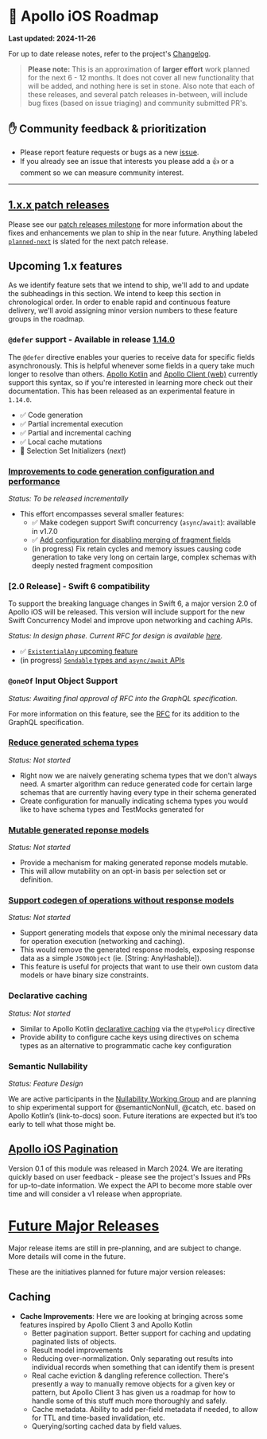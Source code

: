 # 🔮 Apollo iOS Roadmap

**Last updated: 2024-11-26**

For up to date release notes, refer to the project's [Changelog](https://github.com/apollographql/apollo-ios/blob/main/CHANGELOG.md).

> **Please note:** This is an approximation of **larger effort** work planned for the next 6 - 12 months. It does not cover all new functionality that will be added, and nothing here is set in stone. Also note that each of these releases, and several patch releases in-between, will include bug fixes (based on issue triaging) and community submitted PR's.

## ✋ Community feedback & prioritization

- Please report feature requests or bugs as a new [issue](https://github.com/apollographql/apollo-ios/issues/new/choose).
- If you already see an issue that interests you please add a 👍 or a comment so we can measure community interest.

---

## [1.x.x patch releases](https://github.com/apollographql/apollo-ios/milestone/70)

Please see our [patch releases milestone](https://github.com/apollographql/apollo-ios/milestone/70) for more information about the fixes and enhancements we plan to ship in the near future.  Anything labeled [`planned-next`](https://github.com/apollographql/apollo-ios/labels/planned-next) is slated for the next patch release.

## Upcoming 1.x features

As we identify feature sets that we intend to ship, we'll add to and update the subheadings in this section. We intend to keep this section in chronological order.  In order to enable rapid and continuous feature delivery, we'll avoid assigning minor version numbers to these feature groups in the roadmap.

### `@defer` support - Available in release [1.14.0](https://github.com/apollographql/apollo-ios/releases/tag/1.14.0)

The `@defer` directive enables your queries to receive data for specific fields asynchronously. This is helpful whenever some fields in a query take much longer to resolve than others.  [Apollo Kotlin](https://www.apollographql.com/docs/kotlin/fetching/defer/) and [Apollo Client (web)](https://www.apollographql.com/docs/react/data/defer/) currently support this syntax, so if you're interested in learning more check out their documentation.  This has been released as an experimental feature in `1.14.0`.

* ✅ Code generation
* ✅ Partial incremental execution
* ✅ Partial and incremental caching
* ✅ Local cache mutations
* 🔲 Selection Set Initializers (_next_)

### [Improvements to code generation configuration and performance](https://github.com/apollographql/apollo-ios/milestone/67)

_Status: To be released incrementally_

- This effort encompasses several smaller features:
    - ✅ Make codegen support Swift concurrency (`async`/`await`): available in v1.7.0
    - ✅ [Add configuration for disabling merging of fragment fields](https://github.com/apollographql/apollo-ios/issues/2560)
    - (in progress) Fix retain cycles and memory issues causing code generation to take very long on certain large, complex schemas with deeply nested fragment composition

### [2.0 Release] - Swift 6 compatibility

To support the breaking language changes in Swift 6, a major version 2.0 of Apollo iOS will be released. This version will include support for the new Swift Concurrency Model and improve upon networking and caching APIs.

_Status: In design phase. Current RFC for design is available [here](https://github.com/apollographql/apollo-ios/issues/3411)._

- ✅ [`ExistentialAny` upcoming feature](https://github.com/apollographql/apollo-ios/issues/3205)
- (in progress) [`Sendable` types and `async/await` APIs](https://github.com/apollographql/apollo-ios/issues/3291)

### `@oneOf` Input Object Support

_Status: Awaiting final approval of RFC into the GraphQL specification._

For more information on this feature, see the [RFC](https://github.com/graphql/graphql-spec/pull/825) for its addition to the GraphQL specification.

### [Reduce generated schema types](https://github.com/apollographql/apollo-ios/milestone/71)

_Status: Not started_

- Right now we are naively generating schema types that we don't always need. A smarter algorithm can reduce generated code for certain large schemas that are currently having every type in their schema generated
- Create configuration for manually indicating schema types you would like to have schema types and TestMocks generated for

### [Mutable generated reponse models](https://github.com/apollographql/apollo-ios/issues/3246)

_Status: Not started_

- Provide a mechanism for making generated reponse models mutable.
- This will allow mutability on an opt-in basis per selection set or definition.

### [Support codegen of operations without response models](https://github.com/apollographql/apollo-ios/issues/3165)

_Status: Not started_

- Support generating models that expose only the minimal necessary data for operation execution (networking and caching).
- This would remove the generated response models, exposing response data as a simple `JSONObject` (ie. [String: AnyHashable]).
- This feature is useful for projects that want to use their own custom data models or have binary size constraints.

### Declarative caching

_Status: Not started_

- Similar to Apollo Kotlin [declarative caching](https://www.apollographql.com/docs/kotlin/caching/declarative-ids) via the `@typePolicy` directive
- Provide ability to configure cache keys using directives on schema types as an alternative to programmatic cache key configuration

### Semantic Nullability

_Status: Feature Design_

We are active participants in the [Nullability Working Group](https://github.com/graphql/nullability-wg/) and are planning to ship experimental support for @semanticNonNull, @catch, etc. based on Apollo Kotlin’s (link-to-docs) soon.  Future iterations are expected but it’s too early to tell what those might be.

## [Apollo iOS Pagination](https://github.com/apollographql/apollo-ios-pagination)

Version 0.1 of this module was released in March 2024.  We are iterating quickly based on user feedback - please see the project's Issues and PRs for up-to-date information.  We expect the API to become more stable over time and will consider a v1 release when appropriate.

# [Future Major Releases](https://github.com/apollographql/apollo-ios/milestone/60)

Major release items are still in pre-planning, and are subject to change. More details will come in the future.

These are the initiatives planned for future major version releases:

## Caching

- **Cache Improvements**: Here we are looking at bringing across some features inspired by Apollo Client 3 and Apollo Kotlin
  - Better pagination support. Better support for caching and updating paginated lists of objects.
  - Result model improvements
  - Reducing over-normalization. Only separating out results into individual records when something that can identify them is present
  - Real cache eviction & dangling reference collection. There's presently a way to manually remove objects for a given key or pattern, but Apollo Client 3 has given us a roadmap for how to handle some of this stuff much more thoroughly and safely.
  - Cache metadata. Ability to add per-field metadata if needed, to allow for TTL and time-based invalidation, etc.
  - Querying/sorting cached data by field values.

